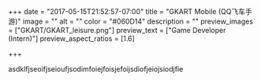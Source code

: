 +++
date = "2017-05-15T21:52:57-07:00"
title = "GKART Mobile (QQ飞车手游)"
image = ""
alt = ""
color = "#060D14"
description = ""
preview_images = ["GKART/GKART_leisure.png"]
preview_text = ["Game Developer (Intern)"]
preview_aspect_ratios = [1.6]

+++



asdklfjseoifjseioufjsodimfoiejfoisjefoijsdiofjeiojsiodjfie
